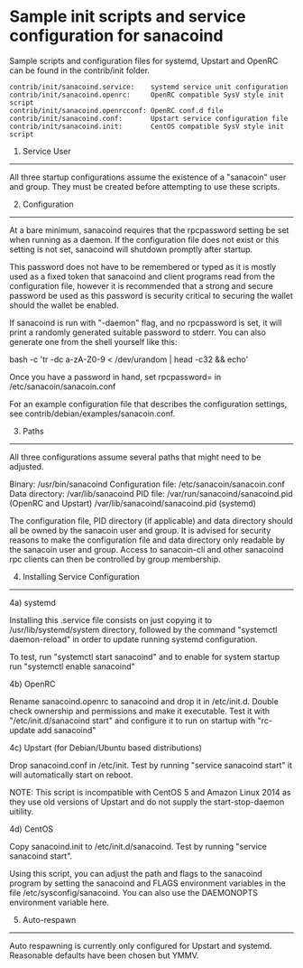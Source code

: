 Sample init scripts and service configuration for sanacoind
==========================================================

Sample scripts and configuration files for systemd, Upstart and OpenRC
can be found in the contrib/init folder.

    contrib/init/sanacoind.service:    systemd service unit configuration
    contrib/init/sanacoind.openrc:     OpenRC compatible SysV style init script
    contrib/init/sanacoind.openrcconf: OpenRC conf.d file
    contrib/init/sanacoind.conf:       Upstart service configuration file
    contrib/init/sanacoind.init:       CentOS compatible SysV style init script

1. Service User
---------------------------------

All three startup configurations assume the existence of a "sanacoin" user
and group.  They must be created before attempting to use these scripts.

2. Configuration
---------------------------------

At a bare minimum, sanacoind requires that the rpcpassword setting be set
when running as a daemon.  If the configuration file does not exist or this
setting is not set, sanacoind will shutdown promptly after startup.

This password does not have to be remembered or typed as it is mostly used
as a fixed token that sanacoind and client programs read from the configuration
file, however it is recommended that a strong and secure password be used
as this password is security critical to securing the wallet should the
wallet be enabled.

If sanacoind is run with "-daemon" flag, and no rpcpassword is set, it will
print a randomly generated suitable password to stderr.  You can also
generate one from the shell yourself like this:

bash -c 'tr -dc a-zA-Z0-9 < /dev/urandom | head -c32 && echo'

Once you have a password in hand, set rpcpassword= in /etc/sanacoin/sanacoin.conf

For an example configuration file that describes the configuration settings,
see contrib/debian/examples/sanacoin.conf.

3. Paths
---------------------------------

All three configurations assume several paths that might need to be adjusted.

Binary:              /usr/bin/sanacoind
Configuration file:  /etc/sanacoin/sanacoin.conf
Data directory:      /var/lib/sanacoind
PID file:            /var/run/sanacoind/sanacoind.pid (OpenRC and Upstart)
                     /var/lib/sanacoind/sanacoind.pid (systemd)

The configuration file, PID directory (if applicable) and data directory
should all be owned by the sanacoin user and group.  It is advised for security
reasons to make the configuration file and data directory only readable by the
sanacoin user and group.  Access to sanacoin-cli and other sanacoind rpc clients
can then be controlled by group membership.

4. Installing Service Configuration
-----------------------------------

4a) systemd

Installing this .service file consists on just copying it to
/usr/lib/systemd/system directory, followed by the command
"systemctl daemon-reload" in order to update running systemd configuration.

To test, run "systemctl start sanacoind" and to enable for system startup run
"systemctl enable sanacoind"

4b) OpenRC

Rename sanacoind.openrc to sanacoind and drop it in /etc/init.d.  Double
check ownership and permissions and make it executable.  Test it with
"/etc/init.d/sanacoind start" and configure it to run on startup with
"rc-update add sanacoind"

4c) Upstart (for Debian/Ubuntu based distributions)

Drop sanacoind.conf in /etc/init.  Test by running "service sanacoind start"
it will automatically start on reboot.

NOTE: This script is incompatible with CentOS 5 and Amazon Linux 2014 as they
use old versions of Upstart and do not supply the start-stop-daemon uitility.

4d) CentOS

Copy sanacoind.init to /etc/init.d/sanacoind. Test by running "service sanacoind start".

Using this script, you can adjust the path and flags to the sanacoind program by
setting the sanacoind and FLAGS environment variables in the file
/etc/sysconfig/sanacoind. You can also use the DAEMONOPTS environment variable here.

5. Auto-respawn
-----------------------------------

Auto respawning is currently only configured for Upstart and systemd.
Reasonable defaults have been chosen but YMMV.
